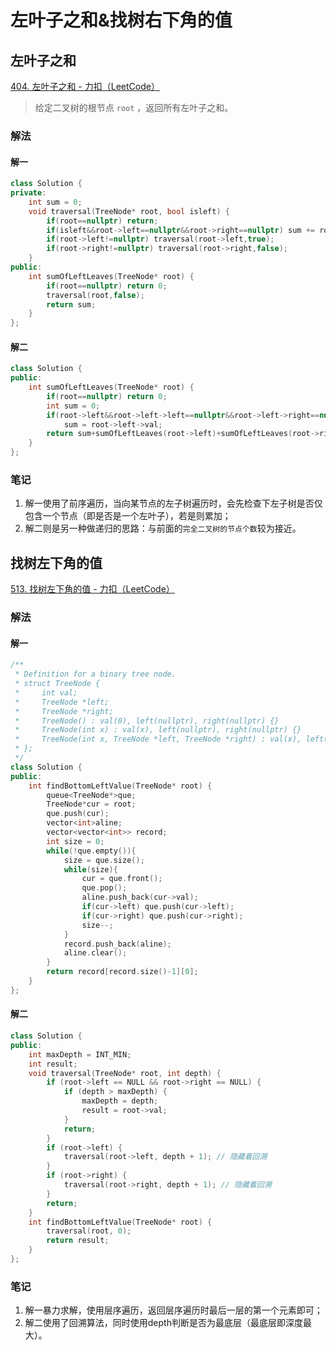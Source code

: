# 左叶子之和&找树右下角的值

## 左叶子之和

[404. 左叶子之和 - 力扣（LeetCode）](https://leetcode.cn/problems/sum-of-left-leaves/)

> 给定二叉树的根节点 `root` ，返回所有左叶子之和。

### 解法

#### 解一 

```c++
class Solution {
private:
    int sum = 0;
    void traversal(TreeNode* root, bool isleft) {
        if(root==nullptr) return;
        if(isleft&&root->left==nullptr&&root->right==nullptr) sum += root->val;
        if(root->left!=nullptr) traversal(root->left,true);
        if(root->right!=nullptr) traversal(root->right,false);
    }
public:
    int sumOfLeftLeaves(TreeNode* root) {
        if(root==nullptr) return 0;
        traversal(root,false);
        return sum;
    }
};
```

#### 解二

```c++
class Solution {
public:
    int sumOfLeftLeaves(TreeNode* root) {
        if(root==nullptr) return 0;
        int sum = 0;
        if(root->left&&root->left->left==nullptr&&root->left->right==nullptr)
            sum = root->left->val;
        return sum+sumOfLeftLeaves(root->left)+sumOfLeftLeaves(root->right);
    }
};
```

### 笔记

1. 解一使用了前序遍历，当向某节点的左子树遍历时，会先检查下左子树是否仅包含一个节点（即是否是一个左叶子），若是则累加；
2. 解二则是另一种做递归的思路：与前面的`完全二叉树的节点个数`较为接近。

## 找树左下角的值

[513. 找树左下角的值 - 力扣（LeetCode）](https://leetcode.cn/problems/find-bottom-left-tree-value/)

### 解法

#### 解一

```c++
/**
 * Definition for a binary tree node.
 * struct TreeNode {
 *     int val;
 *     TreeNode *left;
 *     TreeNode *right;
 *     TreeNode() : val(0), left(nullptr), right(nullptr) {}
 *     TreeNode(int x) : val(x), left(nullptr), right(nullptr) {}
 *     TreeNode(int x, TreeNode *left, TreeNode *right) : val(x), left(left), right(right) {}
 * };
 */
class Solution {
public:
    int findBottomLeftValue(TreeNode* root) {
        queue<TreeNode*>que;
        TreeNode*cur = root;
        que.push(cur);
        vector<int>aline;
        vector<vector<int>> record;
        int size = 0;
        while(!que.empty()){
            size = que.size();
            while(size){
                cur = que.front();
                que.pop();
                aline.push_back(cur->val);
                if(cur->left) que.push(cur->left);
                if(cur->right) que.push(cur->right);
                size--;
            }
            record.push_back(aline);
            aline.clear();
        }
        return record[record.size()-1][0];
    }
};
```

#### 解二

```c++
class Solution {
public:
    int maxDepth = INT_MIN;
    int result;
    void traversal(TreeNode* root, int depth) {
        if (root->left == NULL && root->right == NULL) {
            if (depth > maxDepth) {
                maxDepth = depth;
                result = root->val;
            }
            return;
        }
        if (root->left) {
            traversal(root->left, depth + 1); // 隐藏着回溯
        }
        if (root->right) {
            traversal(root->right, depth + 1); // 隐藏着回溯
        }
        return;
    }
    int findBottomLeftValue(TreeNode* root) {
        traversal(root, 0);
        return result;
    }
};
```

### 笔记

1. 解一暴力求解，使用层序遍历，返回层序遍历时最后一层的第一个元素即可；
2. 解二使用了回溯算法，同时使用depth判断是否为最底层（最底层即深度最大）。
